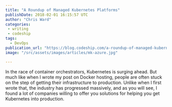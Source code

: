 ```yaml
---
title: "A Roundup of Managed Kubernetes Platforms"
publishDate: 2018-02-01 16:15:57 UTC
author: "Chris Ward"
categories:
 - writing
 - codeship
tags:
  - DevOps
publication_url: "https://blog.codeship.com/a-roundup-of-managed-kubernetes-platforms/"
image: "/src/assets/images/articles/mk-azure.jpg"

---
```

In the race of container orchestrators, Kubernetes is surging ahead. But much like when I wrote my post on Docker hosting, people are often stuck on the step of getting their infrastructure to production. Unlike when I first wrote that, the industry has progressed massively, and as you will see, I found a lot of companies willing to offer you solutions for helping you get Kubernetes into production.

